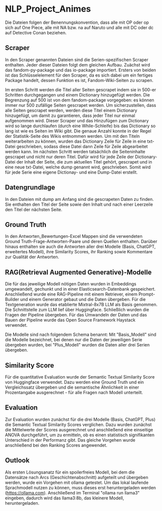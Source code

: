 ﻿# NLP_Project_Animes

Die Dateien folgen der Benennungskonvention, dass alle mit OP oder op sich auf One Piece, alle mit NA bzw. na auf Naruto und alle mit DC oder dc auf Detective Conan beziehen.

## Scraper
In den Scraper genannten Dateien sind die Serien-spezifischen Scraper enthalten. Jeder dieser Dateien folgt dem gleichen Aufbau.
Zuächst wird das fandom-py-package und das io-package importiert. Ersters von beiden ist das Schlüsselelement für den Scraper, da es sich dabei um ein fertiges Package handelt, dessen Funktion es ist, Fandom-Wiki-Seiten zu scrapen.

Im ersten Schritt werden die Titel aller Seiten gescrapet indem sie in 500-er Schritten durchgegangen und einem Dictionary hinzugefügt werden. Die Begrenzung auf 500 ist von dem fandom-package vorgegeben: es können immer nur 500 zufällige Seiten gescrapet werden. Um sicherzustellen, dass alle Seiten gescrapet werden, werden diese Titel einem Dictionary hinzugefügt, um damit zu garantieren, dass jeder Titel nur einmal aufgenommen wird. 
Dieser Scraper und das Hinzufügen zum Dictionary wird so lange durchlaufen (durch eine While-Schleife) bis das Dictionary so lang ist wie es Seiten im Wiki gibt. Die genaue Anzahl konnte in der Regel der Statistik-Seite des Wikis entnommen werden.
Um mit den Titeln weiterarbeiten zu können, wurden das Dictionary Zeile für Zeile in eine txt-Datei geschrieben, sodass diese Datei dann Zeile für Zeile abgearbeitet werden kann.
Im nächsten Schritt werden tatsächlich die Seiteninhalte gescrapet und nicht nur deren Titel. Dafür wird für jede Zeile der Dictionary-Datei der Inhalt der Seite, die zum aktuellen Titel gehört, gescrapet und in eine neue txt-Datei, welche dump genannt wird, geschrieben. Somit wird für jede Serie eine eigene Dictionay- und eine Dump-Datei erstellt.

## Datengrundlage
In den Dateien mit dump am Anfang sind die gescrapeten Daten zu finden. Sie enthalten den Titel der Seite sowie den Inhalt und nach einer Leerzeile den Titel der nächsten Seite.

## Ground Truth
In den Antworten_Bewertungen-Excel Mappen sind die verwendeten Ground Truth-Frage-Antworten-Paare und deren Quellen enthalten. Darüber hinaus enthalten sie auch die Antworten aller drei Modelle (Basis, ChatGPT, erweitertes Modell), ihre Similarity Scores, ihr Ranking sowie Kommentare zur Qualität der Antworten.

## RAG(Retrieval Augmented Generative)-Modelle
Die für das jeweilige Modell nötigen Daten wurden in Embeddings umgewandelt, gechunkt und in einer Elasticsearch-Datenbank gespeichert. Anschließend wurde eine RAG-Pipeline mit einem Retriever, einem Prompt-Builder und einem Generator gebaut und die Daten übergeben. Für die Textgeneration wurde das etablierte Mixtral-8x7B LLM als Basis genommen. Die Schnittstelle zum LLM lief über Huggingface. Schließlich wurden die Fragen der Pipeline übergeben. Für das Umwandeln der Daten und das Bauen der Pipeline wurde das Open Source Framework Haystack verwendet. 

Die Modelle sind nach folgendem Schema benannt: Mit "Basis_Modell" sind die Modelle bezeichnet, bei denen nur die Daten der jeweiligen Serie übergeben wurden, bei "Plus_Modell" wurden die Daten aller drei Serien übergeben.

## Similarity Score
Für die quantitative Evaluation wurde der Semantic Textual Similarity Score von Huggingface verwendet. Dazu werden eine Ground Truth und ein Vergleichssatz übergeben und die semantische Ähnlichkeit in einer Prozentangabe ausgerechnet - für alle Fragen nach Modell unterteilt. 

## Evaluation 
Zur Evaluation wurden zunächst für die drei Modelle (Basis, ChatGPT, Plus) die Semantic Textual Similarity Scores verglichen. Dazu wurden zunächst die Mittelwerte der Scores ausgerechnet und anschließend eine einseitige ANOVA durchgeführt, um zu ermitteln, ob es einen statistisch signifikanten Unterschied in der Performanz gibt. Das gleiche Vorgehen wurde anschließend bei den Ranking Scores angewendet.

## Outlook 
Als ersten Lösungsanatz für ein spoilerfreies Modell, bei dem die Datensätze nach Arcs (Geschichtenabschnitt) aufgeteilt und übergeben werden, wurde ein Vorgehen mit ollama getestet. Um das lokal laufende Sprachmodell nutzen zu können, muss dieses erst heruntergeladen werden (https://ollama.com). Anschließend im Terminal "ollama run llama3" eingeben, dadurch wird das llama3:8b, das kleinere Modell, heruntergeladen. 







